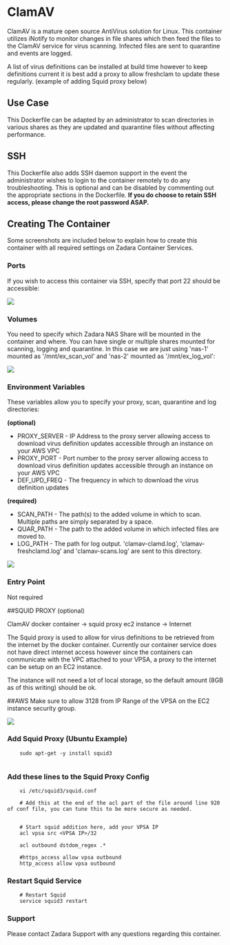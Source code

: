# ClamAV

ClamAV is a mature open source AntiVirus solution for Linux.  This container utilizes iNotify to monitor changes in file shares which then feed the files to the ClamAV service for virus scanning.  Infected files are sent to quarantine and events are logged.  

A list of virus definitions can be installed at build time however to keep definitions current it is best add a proxy to allow freshclam to update these regularly.  (example of adding Squid proxy below)


## Use Case

This Dockerfile can be adapted by an administrator to scan directories in various shares as they are updated and quarantine files without affecting performance.


## SSH

This Dockerfile also adds SSH daemon support in the event the administrator wishes to login to the container remotely to do any troubleshooting.  This is optional and can be disabled by commenting out the appropriate sections in the Dockerfile.  **If you do choose to retain SSH access, please change the root password ASAP.**



## Creating The Container

Some screenshots are included below to explain how to create this container with all required settings on Zadara Container Services.

### Ports

If you wish to access this container via SSH, specify that port 22 should be accessible:

![](https://raw.githubusercontent.com/zadarastorage/dockerfiles/master/ClamAV/screenshots/add_port.png)

### Volumes

You need to specify which Zadara NAS Share will be mounted in the container and where.  You can have single or multiple shares mounted for scanning, logging and quarantine.  In this case we are just using 'nas-1' mounted as '/mnt/ex_scan_vol' and 'nas-2' mounted as '/mnt/ex_log_vol':

![](https://raw.githubusercontent.com/zadarastorage/dockerfiles/master/ClamAV/screenshots/add_vol.png)

### Environment Variables

These variables allow you to specify your proxy, scan, quarantine and log directories: 


**(optional)**
 - PROXY_SERVER - IP Address to the proxy server allowing access to download virus definition updates accessible through an instance on your AWS VPC
 - PROXY_PORT - Port number to the proxy server allowing access to download virus definition updates accessible through an instance on your AWS VPC
 - DEF_UPD_FREQ - The frequency in which to download the virus definition updates

**(required)**
 - SCAN_PATH - The path(s) to the added volume in which to scan.  Multiple paths are simply separated by a space.
 - QUAR_PATH - The path to the added volume in which infected files are moved to.
 - LOG_PATH - The path for log output.  'clamav-clamd.log', 'clamav-freshclamd.log' and 'clamav-scans.log' are sent to this directory.

![](https://raw.githubusercontent.com/zadarastorage/dockerfiles/master/ClamAV/screenshots/add_env_variables.png)

### Entry Point

Not required

##SQUID PROXY (optional)


ClamAV docker container -> squid proxy ec2 instance -> Internet

The Squid proxy is used to allow for virus definitions to be retrieved from the internet by the docker container.  Currently our container service does not have direct internet access however since the containers can communicate with the VPC attached to your VPSA, a proxy to the internet can be setup on an EC2 instance. 


The instance will not need a lot of local storage, so the default amount (8GB as of this writing) should be ok.


##AWS
Make sure to allow 3128 from IP Range of the VPSA on the EC2 instance security group.
	
![](https://raw.githubusercontent.com/zadarastorage/dockerfiles/master/ClamAV/screenshots/aws_sec_group.png)	


### Add Squid Proxy (Ubuntu Example)
```
	sudo apt-get -y install squid3
	
```


### Add these lines to the Squid Proxy Config
```
	vi /etc/squid3/squid.conf

```

```
	# Add this at the end of the acl part of the file around line 920 of conf file, you can tune this to be more secure as needed.


	# Start squid addition here, add your VPSA IP
	acl vpsa src <VPSA IP>/32

	acl outbound dstdom_regex .*

	#https_access allow vpsa outbound
	http_access allow vpsa outbound
```


### Restart Squid Service

```
	# Restart Squid
	service squid3 restart
```




### Support

Please contact Zadara Support with any questions regarding this container.
